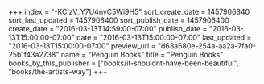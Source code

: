 +++
index = "-KClzV_Y7U4nvC5Wi9H5"
sort_create_date = 1457906340
sort_last_updated = 1457906400
sort_publish_date = 1457906400
create_date = "2016-03-13T14:59:00-07:00"
publish_date = "2016-03-13T15:00:00-07:00"
date = "2016-03-13T15:00:00-07:00"
last_updated = "2016-03-13T15:00:00-07:00"
preview_url = "d63a680e-254a-aa2a-7fa0-25b1f43a2738"
name = "Penguin Books"
title = "Penguin Books"
books_by_this_publisher = ["books/it-shouldnt-have-been-beautiful", "books/the-artists-way"]
+++

